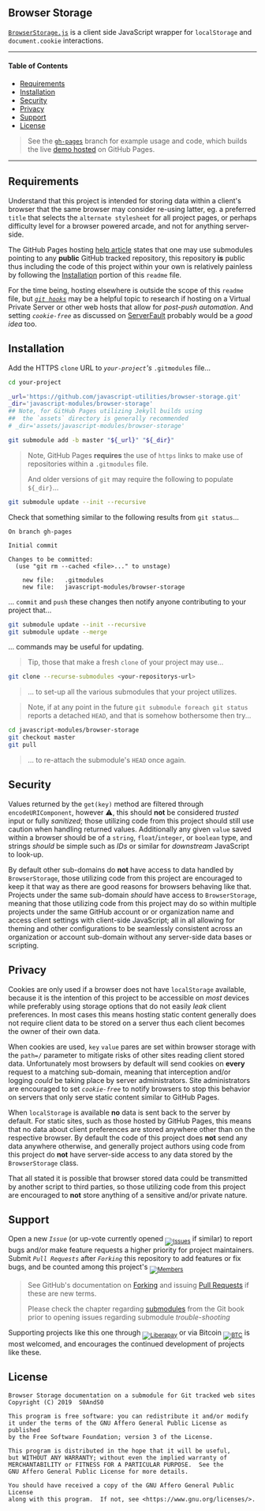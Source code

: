 ## Browser Storage


[`BrowserStorage.js`][relative_link__browser_storage] is a client side JavaScript wrapper for `localStorage` and `document.cookie` interactions.


------


#### Table of Contents


- [Requirements](#requirements)
- [Installation](#installation)
- [Security](#security)
- [Privacy](#privacy)
- [Support](#support)
- [License](#license)


> See the [`gh-pages`][branch__gh-pages] branch for example usage and code, which builds the live [demo hosted][live_demo] on GitHub Pages.


------


## Requirements


Understand that this project is intended for storing data within a client's browser that the same browser may consider re-using latter, eg. a preferred `title` that selects the `alternate stylesheet` for all project pages, or perhaps difficulty level for a browser powered arcade, and not for anything server-side.


The GitHub Pages hosting [help article][help_github_pages__submodules] states that one may use submodules pointing to any **public** GitHub tracked repository, this repository **is** public thus including the code of this project within your own is relatively painless by following the [Installation](#installation) portion of this `readme` file.


For the time being, hosting elsewhere is outside the scope of this `readme` file, but [_`git hooks`_][git_book__hooks] may be a helpful topic to research if hosting on a Virtual Private Server or other web hosts that allow for _post-push automation_. And setting _`cookie-free`_ as discussed on [ServerFault]((https://serverfault.com/questions/78227/what-is-a-cookie-free-domain)) probably would be a _good idea_ too.


## Installation


Add the HTTPS `clone` URL to _`your-project`'s_ `.gitmodules` file...


```bash
cd your-project

_url='https://github.com/javascript-utilities/browser-storage.git'
_dir='javascript-modules/browser-storage'
## Note, for GitHub Pages utilizing Jekyll builds using
##  the `assets` directory is generally recommended
# _dir='assets/javascript-modules/browser-storage'

git submodule add -b master "${_url}" "${_dir}"
```


> Note, GitHub Pages **requires** the use of `https` links to make use of repositories within a `.gitmodules` file.
>
> And older versions of `git` may require the following to populate `${_dir}`...


```bash
git submodule update --init --recursive
```


Check that something similar to the following results from `git status`...


```git
On branch gh-pages

Initial commit

Changes to be committed:
  (use "git rm --cached <file>..." to unstage)

	new file:   .gitmodules
	new file:   javascript-modules/browser-storage
```


... `commit` and `push` these changes then notify anyone contributing to your project that...


```bash
git submodule update --init --recursive
git submodule update --merge
```


... commands may be useful for updating.


> Tip, those that make a fresh `clone` of your project may use...


```bash
git clone --recurse-submodules <your-repositorys-url>
```


> ... to set-up all the various submodules that your project utilizes.


> Note, if at any point in the future `git submodule foreach git status` reports a detached `HEAD`, and that is somehow bothersome then try...


```bash
cd javascript-modules/browser-storage
git checkout master
git pull
```


> ... to re-attach the submodule's `HEAD` once again.


##  Security


Values returned by the `get(key)` method are filtered through `encodeURIComponent`, however :warning:, this should **not** be considered _trusted_ input or fully _sanitized_; those utilizing code from this project should still use caution when handling returned values. Additionally any given `value` saved within a browser should be of a `string`, `float`/`integer`, or `boolean` type, and strings _should_ be simple such as _IDs_ or similar for _downstream_ JavaScript to look-up.


By default other sub-domains do **not** have access to data handled by `BrowserStorage`, those utilizing code from this project are encouraged to keep it that way as there are good reasons for browsers behaving like that. Projects under the same sub-domain _should_ have access to `BrowserStorage`, meaning that those utilizing code from this project may do so within multiple projects under the same GitHub account or or organization name and access client settings with client-side JavaScript; all in all allowing for theming and other configurations to be seamlessly consistent across an organization or account sub-domain without any server-side data bases or scripting.


## Privacy


Cookies are only used if a browser does not have `localStorage` available, because it is the intention of this project to be accessible on _most_ devices while preferably using storage options that do not easily _leak_ client preferences. In most cases this means hosting static content generally does not require client data to be stored on a server thus each client becomes the owner of their own data.


When cookies are used, `key` `value` pares are set within browser storage with the `path=/` parameter to mitigate risks of other sites reading client stored data. Unfortunately most browsers by default will send cookies on **every** request to a matching sub-domain, meaning that interception and/or logging _could_ be taking place by server administrators. Site administrators are encouraged to set _`cookie-free`_ to notify browsers to stop this behavior on servers that only serve static content similar to GitHub Pages.


When `localStorage` is available **no** data is sent back to the server by default. For static sites, such as those hosted by GitHub Pages, this means that no data about client preferences are stored anywhere other than on the respective browser. By default the code of this project does **not** send any data anywhere otherwise, and generally project authors using code from this project do **not** have server-side access to any data stored by the `BrowserStorage` class.


That all stated it is possible that browser stored data could be transmitted by another script to third parties, so those utilizing code from this project are encouraged to **not** store anything of a sensitive and/or private nature.


## Support


Open a new _`Issue`_ (or up-vote currently opened <sub>[![Issues][badge__issues]][relative_link__issues]</sub> if similar) to report bugs and/or make feature requests a higher priority for project maintainers. Submit _`Pull Requests`_ after _`Forking`_ this repository to add features or fix bugs, and be counted among this project's <sub>[![Members][badge__contributors]][relative_link__members]</sub>


> See GitHub's documentation on [Forking][help_fork] and issuing [Pull Requests][help_pull_request] if these are new terms.
>
> Please check the chapter regarding [submodules][git_book__submodules] from the Git book prior to opening issues regarding submodule _trouble-shooting_


Supporting projects like this one through <sub>[![Liberapay][badge__liberapay]][liberapay_donate]</sub> or via Bitcoin <sub>[![BTC][badge__bitcoin]][btc]</sub> is most welcomed, and encourages the continued development of projects like these.


## License


```
Browser Storage documentation on a submodule for Git tracked web sites
Copyright (C) 2019  S0AndS0

This program is free software: you can redistribute it and/or modify
it under the terms of the GNU Affero General Public License as published
by the Free Software Foundation; version 3 of the License.

This program is distributed in the hope that it will be useful,
but WITHOUT ANY WARRANTY; without even the implied warranty of
MERCHANTABILITY or FITNESS FOR A PARTICULAR PURPOSE.  See the
GNU Affero General Public License for more details.

You should have received a copy of the GNU Affero General Public License
along with this program.  If not, see <https://www.gnu.org/licenses/>.
```



[help_fork]: https://help.github.com/en/articles/fork-a-repo
[help_pull_request]: https://help.github.com/en/articles/about-pull-requests
[help_github_pages__submodules]: https://help.github.com/en/articles/using-submodules-with-pages

[git_book__submodules]: https://git-scm.com/book/en/v2/Git-Tools-Submodules
[git_book__hooks]: https://git-scm.com/book/en/v2/Customizing-Git-Git-Hooks


[relative_link__issues]: issues
[relative_link__members]: network/members
[relative_link__browser_storage]: BrowserStorage.js

[branch__gh-pages]: https://github.com/javascript-utilities/browser-storage/tree/gh-pages

[live_demo]: https://javascript-utilities.github.io/browser-storage/index.html


[badge__issues]: https://img.shields.io/github/issues/javascript-utilities/browser-storage.svg
[badge__contributors]: https://img.shields.io/github/forks/javascript-utilities/browser-storage.svg?color=005571&label=Contributors

[badge__liberapay]: https://img.shields.io/badge/Liberapay-gray.svg?logo=liberapay
[badge__bitcoin]: https://img.shields.io/badge/1Dr9KYZz9jkUea5xTxeGyScu7AwC4MwR5c-gray.svg?logo=bitcoin


[liberapay_donate]: https://liberapay.com/javascript-utilities/donate
[btc]: https://www.blockchain.com/btc/address/1Dr9KYZz9jkUea5xTxeGyScu7AwC4MwR5c
